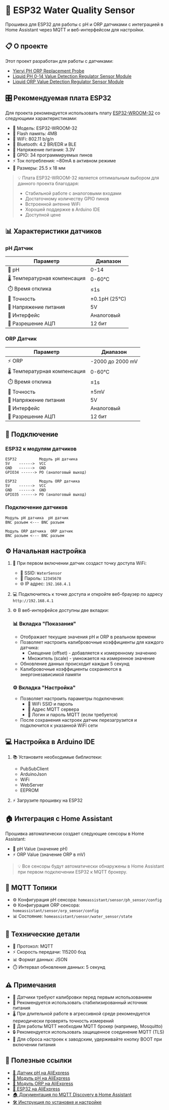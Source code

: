 # 🌊 ESP32 Water Quality Sensor

Прошивка для ESP32 для работы с pH и ORP датчиками с интеграцией в Home Assistant через MQTT и веб-интерфейсом для настройки.

## 📋 О проекте

Этот проект разработан для работы с датчиками:
- [Yieryi PH ORP Replacement Probe](https://aliexpress.ru/item/1005007574685909.html)
- [Liquid PH 0-14 Value Detection Regulator Sensor Module](https://aliexpress.ru/item/1005007574685909.html)
- [Liquid ORP Value Detection Regulator Sensor Module](https://aliexpress.ru/item/1005007574685909.html)

## 🎛️ Рекомендуемая плата ESP32

Для проекта рекомендуется использовать плату [ESP32-WROOM-32](https://aliexpress.ru/item/1005005776600877.html) со следующими характеристиками:

- 🎯 Модель: ESP32-WROOM-32
- 💾 Flash память: 4MB
- 📶 WiFi: 802.11 b/g/n
- 📡 Bluetooth: 4.2 BR/EDR и BLE
- 🔋 Напряжение питания: 3.3V
- 🔌 GPIO: 34 программируемых пинов
- ⚡ Ток потребления: ~80mA в активном режиме
- 📏 Размеры: 25.5 x 18 мм

> 💡 Плата ESP32-WROOM-32 является оптимальным выбором для данного проекта благодаря:
> - Стабильной работе с аналоговыми входами
> - Достаточному количеству GPIO пинов
> - Встроенной антенне WiFi
> - Хорошей поддержке в Arduino IDE
> - Доступной цене

## 📊 Характеристики датчиков

### pH Датчик
| Параметр | Диапазон |
|----------|----------|
| 🧪 pH | 0-14 |
| 🌡️ Температурная компенсация | 0-60℃ |
| ⏱️ Время отклика | ≤1s |
| 📏 Точность | ±0.1pH (25℃) |
| 🔋 Напряжение питания | 5V |
| 📡 Интерфейс | Аналоговый |
| 🔢 Разрешение АЦП | 12 бит |

### ORP Датчик
| Параметр | Диапазон |
|----------|----------|
| ⚡ ORP | -2000 до 2000 mV |
| 🌡️ Температурная компенсация | 0-60℃ |
| ⏱️ Время отклика | ≤1s |
| 📏 Точность | ±5mV |
| 🔋 Напряжение питания | 5V |
| 📡 Интерфейс | Аналоговый |
| 🔢 Разрешение АЦП | 12 бит |

## 🔌 Подключение

### ESP32 к модулям датчиков
```
ESP32          Модуль pH датчика
5V    ------>  VCC
GND   ------>  GND
GPIO34 ------> PO (аналоговый выход)

ESP32          Модуль ORP датчика
5V    ------>  VCC
GND   ------>  GND
GPIO35 ------> PO (аналоговый выход)
```

### Подключение датчиков
```
Модуль pH датчика  pH датчик
BNC разъем <--- BNC разъем

Модуль ORP датчика  ORP датчик
BNC разъем <--- BNC разъем
```

## ⚙️ Начальная настройка

1. 🔌 При первом включении датчик создаст точку доступа WiFi:
   - 📶 SSID: `WaterSensor`
   - 🔑 Пароль: `12345678`
   - 🌐 IP адрес: `192.168.4.1`

2. 💻 Подключитесь к точке доступа и откройте веб-браузер по адресу `http://192.168.4.1`

3. ⚙️ В веб-интерфейсе доступны две вкладки:

   ### 📊 Вкладка "Показания"
   - Отображает текущие значения pH и ORP в реальном времени
   - Позволяет настроить калибровочные коэффициенты для каждого датчика:
     - Смещение (offset) - добавляется к измеренному значению
     - Множитель (scale) - умножается на измеренное значение
   - Обновление данных происходит каждые 5 секунд
   - Калибровочные коэффициенты сохраняются в энергонезависимой памяти

   ### ⚙️ Вкладка "Настройка"
   - Позволяет настроить параметры подключения:
     - 📶 WiFi SSID и пароль
     - 📡 Адрес MQTT сервера
     - 🔑 Логин и пароль MQTT (если требуется)
   - После сохранения настроек датчик перезагрузится и подключится к указанной WiFi сети

## 💻 Настройка в Arduino IDE

1. 📚 Установите необходимые библиотеки:
   - PubSubClient
   - ArduinoJson
   - WiFi
   - WebServer
   - EEPROM

2. ⚡ Загрузите прошивку на ESP32

## 🏠 Интеграция с Home Assistant

Прошивка автоматически создает следующие сенсоры в Home Assistant:

- 🧪 pH Value (значение pH)
- ⚡ ORP Value (значение ORP в mV)

> 💡 Все сенсоры будут автоматически обнаружены в Home Assistant при первом подключении ESP32 к MQTT брокеру.

## 📡 MQTT Топики

- ⚙️ Конфигурация pH сенсора: `homeassistant/sensor/ph_sensor/config`
- ⚙️ Конфигурация ORP сенсора: `homeassistant/sensor/orp_sensor/config`
- 📊 Состояние: `homeassistant/sensor/water_sensor/state`

## 🔧 Технические детали

- 📝 Протокол: MQTT
- ⚡ Скорость передачи: 115200 бод
- 📊 Формат данных: JSON
- ⏱️ Интервал обновления данных: 5 секунд

## ⚠️ Примечания

- 🔧 Датчики требуют калибровки перед первым использованием
- 🔋 Рекомендуется использовать стабилизированный источник питания
- 🌡️ При длительной работе в агрессивной среде рекомендуется периодически проверять точность измерений
- 📡 Для работы MQTT необходим MQTT брокер (например, Mosquitto)
- 🔒 Рекомендуется использовать защищенное соединение MQTT (TLS)
- 🔄 Для сброса настроек к заводским, удерживайте кнопку BOOT при включении питания

## 🔗 Полезные ссылки

- [🛒 Датчик pH на AliExpress](https://aliexpress.ru/item/1005007574685909.html)
- [🛒 Модуль pH на AliExpress](https://aliexpress.ru/item/1005007574685909.html)
- [🛒 Модуль ORP на AliExpress](https://aliexpress.ru/item/1005007574685909.html)
- [🛒 ESP32 на AliExpress](https://aliexpress.ru/item/1005005776600877.html)
- [🏠 Документация по MQTT Discovery в Home Assistant](https://www.home-assistant.io/docs/mqtt/discovery/)
- [🛠️ Инструкция по установке и настройке](SETUP.md) 